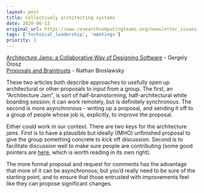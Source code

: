 ```yaml
---
layout: post
title: Collectively architecting systems
date: 2020-06-13
original_url: https://www.researchcomputingteams.org/newsletter_issues/0028
tags: ['technical_leadership', 'meetings']
priority: 3
---
```


<!-- markdownlint-disable MD033 -->
<!-- markdownlint-disable MD041 -->
<!-- markdownlint-disable MD049 -->

[Architecture Jams: a Collaborative Way of Designing Software](https://blog.pragmaticengineer.com/software-architecture-jams/) - Gergely Orosz<br/>
[Proposals and Braintrusts](https://www.nathanbroslawsky.com/blog/proposals-and-braintrusts) - Nathan Broslawsky

These two articles both describe approaches to usefully open up architectural or other proposals to input from a group.  The first, an “Architecture Jam”, is sort of half-brainstorming, half-architectural white boarding session; it can work remotely, but is definitely synchronous.  The second is more asynchronous - writing up a proposal, and sending it off to a group of people whose job is, explicitly, to improve the proposal.

Either could work in our context.  There are two keys for the architecture jams.  First is to have a plausible but ideally (IMHO) unfinished proposal to give the group something concrete to kick off discussion.  Second is to facilitate discussion well to make sure people are contributing (some good pointers are [here](https://hbr.org/2020/06/you-might-not-be-hearing-your-teams-best-ideas?utm_source=feedburner&utm_medium=feed&utm_campaign=Feed%3A+harvardbusiness+%28HBR.org%29), which is worth reading in its own right).

The more formal proposal and request for comments has the advantage that more of it can be asynchronous; but you’d really need to be sure of the starting point, and to ensure that those entrusted with improvements feel like they can propose significant changes.

